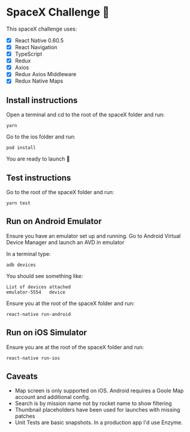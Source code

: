 # SpaceX Challenge 🚀

This spaceX challenge uses:

- [x] React Native 0.60.5
- [x] React Navigation
- [x] TypeScript
- [x] Redux
- [x] Axios
- [x] Redux Axios Middleware
- [x] Redux Native Maps

## Install instructions

Open a terminal and cd to the root of the spaceX folder and run:

```
yarn
```

Go to the ios folder and run:

```
pod install
```

You are ready to launch 🚀

## Test instructions

Go to the root of the spaceX folder and run:

```
yarn test
```

## Run on Android Emulator

Ensure you have an emulator set up and running. Go to Android Virtual Device Manager and launch an AVD in emulator

In a terminal type:

```
adb devices
```

You should see something like:

```
List of devices attached
emulator-5554   device
```

Ensure you at the root of the spaceX folder and run:

```
react-native run-android
```

## Run on iOS Simulator

Ensure you are at the root of the spaceX folder and run:

```
react-native run-ios
```

## Caveats

- Map screen is only supported on iOS. Android requires a Goole Map account and additional config.
- Search is by mission name not by rocket name to show filtering
- Thumbnail placeholders have been used for launches with missing patches
- Unit Tests are basic snapshots. In a production app I'd use Enzyme.
